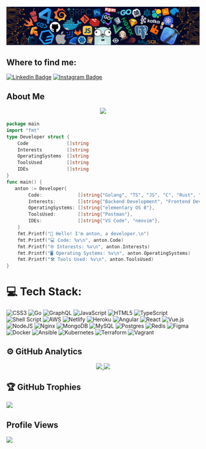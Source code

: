 ![Github Banner](banner.png)
<div align="left">

<h2 align="left">
Where to find me: </h2>

[![Linkedin Badge](https://img.shields.io/badge/-LinkedIn-0e76a8?style=for-the-badge&logo=Linkedin&logoColor=white&scale=2)](https://www.linkedin.com/in/antongoncharik/)
[![Instagram Badge](https://img.shields.io/badge/-Instagram-e4405f?style=for-the-badge&logo=Instagram&logoColor=white&scale=2)](https://instagram.com/ant_goncharik/)

<h2 align="left">
About Me </h2>

<p align="center">
<img src="https://readme-typing-svg.herokuapp.com?font=Fira+Code&color=0d8ece&size=30&center=true&vCenter=true&width=800&height=80&lines=Hey+there!+I'm+Anton;Full+Stack+Developer+%26+Open+Source+Enthusiast;Passionate+about+Building+Projects;I+Love+Solving+Problems;">
</p>

```go
package main
import "fmt"
type Developer struct {
    Code              []string
    Interests         []string
    OperatingSystems  []string
    ToolsUsed         []string
    IDEs              []string
}
func main() {
   anton := Developer{
        Code:             []string{"Golang", "TS", "JS", "C", "Rust", "Elixir", "Lua"},
        Interests:        []string{"Backend Development", "Frontend Development"},
        OperatingSystems: []string{"elementary OS 8"},
        ToolsUsed:        []string{"Postman"},
        IDEs:             []string{"VS Code", "neovim"},
    }
    fmt.Printf("👋 Hello! I'm anton, a developer.\n")
    fmt.Printf("💻 Code: %v\n", anton.Code)
    fmt.Printf("🌐 Interests: %v\n", anton.Interests)
    fmt.Printf("🖥️ Operating Systems: %v\n", anton.OperatingSystems)
    fmt.Printf("🛠️ Tools Used: %v\n", anton.ToolsUsed)
}
```

# 💻 Tech Stack:
![CSS3](https://img.shields.io/badge/css3-%231572B6.svg?style=for-the-badge&logo=css3&logoColor=white) ![Go](https://img.shields.io/badge/go-%2300ADD8.svg?style=for-the-badge&logo=go&logoColor=white) ![GraphQL](https://img.shields.io/badge/-GraphQL-E10098?style=for-the-badge&logo=graphql&logoColor=white) ![JavaScript](https://img.shields.io/badge/javascript-%23323330.svg?style=for-the-badge&logo=javascript&logoColor=%23F7DF1E) ![HTML5](https://img.shields.io/badge/html5-%23E34F26.svg?style=for-the-badge&logo=html5&logoColor=white) ![TypeScript](https://img.shields.io/badge/typescript-%23007ACC.svg?style=for-the-badge&logo=typescript&logoColor=white) ![Shell Script](https://img.shields.io/badge/shell_script-%23121011.svg?style=for-the-badge&logo=gnu-bash&logoColor=white) ![AWS](https://img.shields.io/badge/AWS-%23FF9900.svg?style=for-the-badge&logo=amazon-aws&logoColor=white) ![Netlify](https://img.shields.io/badge/netlify-%23000000.svg?style=for-the-badge&logo=netlify&logoColor=#00C7B7) ![Heroku](https://img.shields.io/badge/heroku-%23430098.svg?style=for-the-badge&logo=heroku&logoColor=white) ![Angular](https://img.shields.io/badge/angular-%23DD0031.svg?style=for-the-badge&logo=angular&logoColor=white) ![React](https://img.shields.io/badge/react-%2320232a.svg?style=for-the-badge&logo=react&logoColor=%2361DAFB) ![Vue.js](https://img.shields.io/badge/vuejs-%2335495e.svg?style=for-the-badge&logo=vuedotjs&logoColor=%234FC08D) ![NodeJS](https://img.shields.io/badge/node.js-6DA55F?style=for-the-badge&logo=node.js&logoColor=white) ![Nginx](https://img.shields.io/badge/nginx-%23009639.svg?style=for-the-badge&logo=nginx&logoColor=white) ![MongoDB](https://img.shields.io/badge/MongoDB-%234ea94b.svg?style=for-the-badge&logo=mongodb&logoColor=white) ![MySQL](https://img.shields.io/badge/mysql-%2300f.svg?style=for-the-badge&logo=mysql&logoColor=white) ![Postgres](https://img.shields.io/badge/postgres-%23316192.svg?style=for-the-badge&logo=postgresql&logoColor=white) ![Redis](https://img.shields.io/badge/redis-%23DD0031.svg?style=for-the-badge&logo=redis&logoColor=white) 	![Figma](https://img.shields.io/badge/figma-%23F24E1E.svg?style=for-the-badge&logo=figma&logoColor=white) ![Docker](https://img.shields.io/badge/docker-%230db7ed.svg?style=for-the-badge&logo=docker&logoColor=white) ![Ansible](https://img.shields.io/badge/ansible-%231A1918.svg?style=for-the-badge&logo=ansible&logoColor=white) ![Kubernetes](https://img.shields.io/badge/kubernetes-%23326ce5.svg?style=for-the-badge&logo=kubernetes&logoColor=white) ![Terraform](https://img.shields.io/badge/terraform-%235835CC.svg?style=for-the-badge&logo=terraform&logoColor=white) ![Vagrant](https://img.shields.io/badge/vagrant-%231563FF.svg?style=for-the-badge&logo=vagrant&logoColor=white)

<h2 align="left"> ⚙️ GitHub Analytics</h2>

<p align="center">
<a href="https://github.com/antongoncharik">
<img height="180em" src="https://github-readme-stats-eight-theta.vercel.app/api?username=antongoncharik&show_icons=true&theme=algolia&include_all_commits=true&count_private=true"/>
<img height="180em" src="https://github-readme-stats-eight-theta.vercel.app/api/top-langs/?username=antongoncharik&layout=compact&langs_count=8&theme=algolia"/>
</a>
</p>

<h2 align="left"> 🏆 GitHub Trophies</h2>

![](https://github-profile-trophy.vercel.app/?username=AntonGoncharik&theme=radical&no-frame=false&no-bg=false&margin-w=4)

<h2 align="left">
Profile Views </h2>

![](https://komarev.com/ghpvc/?username=antongoncharik&style=for-the-badge)

<!-- Proudly created with GPRM ( https://gprm.itsvg.in ) -->
